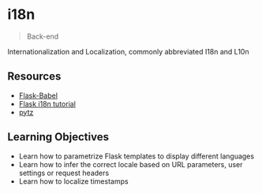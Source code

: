 # i18n

> Back-end

Internationalization and Localization, commonly abbreviated I18n and L10n

## Resources

* [Flask-Babel](https://intranet.alxswe.com/rltoken/0m4Qykp52fFH-dPzlWIdkw)
* [Flask i18n tutorial](https://intranet.alxswe.com/rltoken/RtGz7pI7TKnYqrMMG9rWMg)
* [pytz](https://intranet.alxswe.com/rltoken/tw8sQWhB3HJvk3jmR2GBwg)

## Learning Objectives

* Learn how to parametrize Flask templates to display different languages
* Learn how to infer the correct locale based on URL parameters, user settings or request headers
* Learn how to localize timestamps
